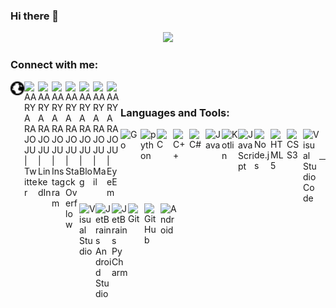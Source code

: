 ### Hi there 👋

<p align="center"> <img width="500px" src="https://camo.githubusercontent.com/b6860107d5fad033d519367771dc48185ae1b0a41ec3d8edd34a53cb001a3d31/68747470733a2f2f6d61676963636f70792e78797a2f6173736574732f696d616765732f6861646465722e676966" /> </p>


### Connect with me:

[<img align="left" alt="aaryarajoju.github.io" width="22px" src="https://raw.githubusercontent.com/iconic/open-iconic/master/svg/globe.svg" />][website]
[<img align="left" alt="AARYA RAJOJU | Twitter" width="22px" src="https://simpleicons.org/icons/twitter.svg" />][twitter]
[<img align="left" alt="AARYA RAJOJU | LinkedIn" width="22px" src="https://simpleicons.org/icons/linkedin.svg" />][linkedin]
[<img align="left" alt="AARYA RAJOJU | Instagram" width="22px" src="https://simpleicons.org/icons/instagram.svg" />][instagram]
[<img align="left" alt="AARYA RAJOJU | Stack Overflow" width="22px" src="https://simpleicons.org/icons/stackoverflow.svg" />][stack]
[<img align="left" alt="AARYA RAJOJU | Blog" width="22px" src="https://simpleicons.org/icons/wordpress.svg" />][blog]
[<img align="left" alt="AARYA RAJOJU | Mail" width="22px" src="https://simpleicons.org/icons/gmail.svg" />][mail]
[<img align="left" alt="AARYA RAJOJU | EyeEm" width="22px" src="https://simpleicons.org/icons/eyeem.svg" />][eyeem]

<br>

### Languages and Tools:

<img align="left" alt="Go" width="32px" src="https://simpleicons.org/icons/go.svg" />
<img align="left" alt="python" width="26px" src="https://simpleicons.org/icons/python.svg" />
<img align="left" alt="C" width="26px" src="https://simpleicons.org/icons/c.svg" />
<img align="left" alt="C++" width="26px" src="https://simpleicons.org/icons/cplusplus.svg" />
<img align="left" alt="C#" width="26px" src="https://simpleicons.org/icons/csharp.svg" />
<img align="left" alt="Java" width="26px" src="https://simpleicons.org/icons/java.svg" />
<img align="left" alt="Kotlin" width="26px" src="https://simpleicons.org/icons/kotlin.svg" />
<img align="left" alt="JavaScript" width="26px" src="https://simpleicons.org/icons/javascript.svg" />
<img align="left" alt="Node.js" width="26px" src="https://simpleicons.org/icons/node-dot-js.svg" />
<img align="left" alt="HTML5" width="26px" src="https://simpleicons.org/icons/html5.svg" />
<img align="left" alt="CSS3" width="26px" src="https://simpleicons.org/icons/css3.svg" />
<img align="left" alt="Visual Studio Code" width="26px" src="https://simpleicons.org/icons/visualstudiocode.svg" />
<img align="left" alt="Visual Studio" width="26px" src="https://simpleicons.org/icons/visualstudio.svg" />
<img align="left" alt="JetBrains Android Studio" width="26px" src="https://simpleicons.org/icons/androidstudio.svg" />
<img align="left" alt="JetBrains PyCharm" width="26px" src="https://simpleicons.org/icons/pycharm.svg" />
<img align="left" alt="Git" width="26px" src="https://simpleicons.org/icons/git.svg" />
<img align="left" alt="GitHub" width="26px" src="https://simpleicons.org/icons/github.svg" />
<img align="left" alt="Android" width="26px" src="https://simpleicons.org/icons/android.svg" />
<br>
<br>

---

<!--
<img align="left" alt="Canva" width="26px" src="https://simpleicons.org/icons/canva.svg" />
<img align="left" alt="Lightroom" width="26px" src="https://simpleicons.org/icons/adobelightroomcc.svg" />
<img align="left" alt="gimp" width="26px" src="https://simpleicons.org/icons/gimp.svg" />
<img align="left" alt="inkscape" width="26px" src="https://simpleicons.org/icons/inkscape.svg" />
<img align="left" alt="Ableton Live 10" width="26px" src="https://simpleicons.org/icons/abletonlive.svg" />
<img align="left" alt="inkscape" width="26px" src="https://simpleicons.org/icons/inkscape.svg" />
<img align="left" alt="inkscape" width="26px" src="https://simpleicons.org/icons/inkscape.svg" />
<img align="left" alt="Visual Studio Code" width="26px" src="https://raw.githubusercontent.com/github/explore/80688e429a7d4ef2fca1e82350fe8e3517d3494d/topics/visual-studio-code/visual-studio-code.png" />
<img align="left" alt="JetBrains GoLand" width="26px" src="" />
<img align="left" alt="JetBrains IntelliJ Idea" width="26px" src="https://simpleicons.org/icons/intellijidea.svg" />
<img align="left" alt="Go" width="26px" src="https://raw.githubusercontent.com/github/explore/80688e429a7d4ef2fca1e82350fe8e3517d3494d/topics/go/go.png" />
<img align="left" alt="python" width="26px" src="https://raw.githubusercontent.com/github/explore/80688e429a7d4ef2fca1e82350fe8e3517d3494d/topics/python/python.png" />
<img align="left" alt="C" width="26px" src="https://raw.githubusercontent.com/github/explore/80688e429a7d4ef2fca1e82350fe8e3517d3494d/topics/c/c.png" />
<img align="left" alt="C++" width="26px" src="https://raw.githubusercontent.com/github/explore/80688e429a7d4ef2fca1e82350fe8e3517d3494d/topics/cpp/cpp.png" />
<img align="left" alt="C#" width="26px" src="https://raw.githubusercontent.com/github/explore/80688e429a7d4ef2fca1e82350fe8e3517d3494d/topics/csharp/csharp.png" />
<img align="left" alt="Java" width="26px" src="https://raw.githubusercontent.com/github/explore/80688e429a7d4ef2fca1e82350fe8e3517d3494d/topics/java/java.png" />
<img align="left" alt="Kotlin" width="26px" src="https://raw.githubusercontent.com/github/explore/80688e429a7d4ef2fca1e82350fe8e3517d3494d/topics/kotlin/kotlin.png" />
<img align="left" alt="JavaScript" width="26px" src="https://raw.githubusercontent.com/github/explore/80688e429a7d4ef2fca1e82350fe8e3517d3494d/topics/javascript/javascript.png" />
<img align="left" alt="Node.js" width="26px" src="https://raw.githubusercontent.com/github/explore/80688e429a7d4ef2fca1e82350fe8e3517d3494d/topics/nodejs/nodejs.png" />
<img align="left" alt="HTML5" width="26px" src="https://raw.githubusercontent.com/github/explore/80688e429a7d4ef2fca1e82350fe8e3517d3494d/topics/html/html.png" />
<img align="left" alt="CSS3" width="26px" src="https://raw.githubusercontent.com/github/explore/80688e429a7d4ef2fca1e82350fe8e3517d3494d/topics/css/css.png" />
<img align="left" alt="Git" width="26px" src="https://raw.githubusercontent.com/github/explore/80688e429a7d4ef2fca1e82350fe8e3517d3494d/topics/git/git.png" />
<img align="left" alt="GitHub" width="26px" src="https://raw.githubusercontent.com/github/explore/78df643247d429f6cc873026c0622819ad797942/topics/github/github.png" />
<img align="left" alt="Terminal" width="26px" src="https://raw.githubusercontent.com/github/explore/80688e429a7d4ef2fca1e82350fe8e3517d3494d/topics/terminal/terminal.png" />
-->



<!--
<img align="left" alt="" width="26px" src="" />
<img align="left" alt="" width="26px" src="" />
<img align="left" alt="" width="26px" src="" />
<img align="left" alt="" width="26px" src="" />
<img align="left" alt="" width="26px" src="" />
<img align="left" alt="" width="26px" src="" />
<img align="left" alt="" width="26px" src="" />
-->


<!--
- 🔭 I’m currently working on: a website for beginers to start learning python
- 🌱 I’m currently learning: GoLang
- 📫 How to reach me: <a href="mailto:code.aarya@gmail.com">code.aarya@gmail.com</a> or <a href="mailto:hey.aarya@gmail.com">hey.aarya@gmail.com</a> 
- 😄 Pronouns: He/Him
- ⚡ Fun fact: GoLang is the best language
-->
<!--
<a href="https://github.com/aaryarajoju">GitHub Profile</a><br>
<a href="https://www.linkedin.com/in/aaryarajoju/">Linkedin Profile</a><br>
<a href="https://aaryarajoju.github.io">GitHub Pages</a><br>
<a href="https://aaryarajoju.github.io/portfolio">A personal Portfolio hosted on GitHub Pages</a><br>
<a href="https://aaryarajoju.github.io/aaryarajoju">A personal website hosted on GitHub Pages</a><br>
<a href="https://aaryarajoju.github.io/python/">A website to Learn Python</a><br>
<a href="https://aaryarajoju.github.io/">AARYA RAJOJU - </a><br>
<a href="https://aaryarajoju.github.io/">AARYA RAJOJU - </a><br>
-->

<!--
**aaryarajoju/aaryarajoju** is a ✨ _special_ ✨ repository because its `README.md` (this file) appears on your GitHub profile.

Here are some ideas to get you started:

- 🔭 I’m currently working on ...
- 🌱 I’m currently learning ...
- 👯 I’m looking to collaborate on ...
- 🤔 I’m looking for help with ...
- 💬 Ask me about ...
- 📫 How to reach me: ...
- 😄 Pronouns: ...
- ⚡ Fun fact: ...
-->


[website]: https://aaryarajoju.github.io/
[twitter]: https://twitter.com/AaryaRajoju
[blog]: https://aaryarajoju.wordpress.com/
[instagram]: https://instagram.com/aaryarajoju
[mail]: mailto:code.aarya@gmail.com
[linkedin]: https://linkedin.com/in/aaryarajoju
[eyeem]: https://www.eyeem.com/u/capturedbyarx
[stack]: https://stackoverflow.com/users/14383957/aaryarajoju
